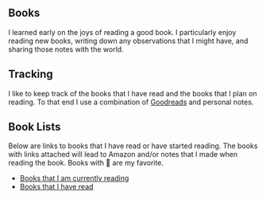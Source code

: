 ## Books

I learned early on the joys of reading a good book. I particularly enjoy reading new books, writing down any observations that I might have, and sharing those notes with the world.

## Tracking

I like to keep track of the books that I have read and the books that I plan on reading. To that end I use a combination of [Goodreads](https://www.goodreads.com/pmullins) and personal notes.

## Book Lists

Below are links to books that I have read or have started reading. The books with links attached will lead to Amazon and/or notes that I made when reading the book. Books with 🌟 are my favorite.

- [Books that I am currently reading](books-reading.md)
- [Books that I have read](books-read.md)


